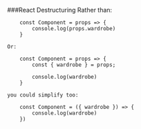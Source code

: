 ###React Destructuring
    Rather than:

        const Component = props => {
            console.log(props.wardrobe)
        }

    Or:

        const Component = props => {
            const { wardrobe } = props; 

            console.log(wardrobe)
        }

    you could simplify too:

        const Component = ({ wardrobe }) => {
            console.log(wardrobe)
        })